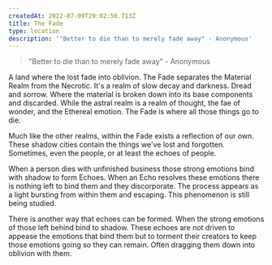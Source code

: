 ```yaml
---
createdAt: 2022-07-09T20:02:56.713Z
title: The Fade
type: location
description: '"Better to die than to merely fade away" - Anonymous'
---
```

> "Better to die than to merely fade away" - Anonymous

A land where the lost fade into oblivion. The Fade separates the Material Realm from the Necrotic. It's a realm of slow decay and darkness. Dread and sorrow. Where the material is broken down into its base components and discarded. While the astral realm is a realm of thought, the fae of wonder, and the Ethereal emotion. The Fade is where all those things go to die.

Much like the other realms, within the Fade exists a reflection of our own. These shadow cities contain the things we've lost and forgotten. Sometimes, even the people, or at least the echoes of people.

When a person dies with unfinished business those strong emotions bind with shadow to form Echoes. When an Echo resolves these emotions there is nothing left to bind them and they discorporate. The process appears as a light bursting from within them and escaping. This phenomenon is still being studied.

There is another way that echoes can be formed. When the strong emotions of those left behind bind to shadow. These echoes are not driven to appease the emotions that bind them but to torment their creators to keep those emotions going so they can remain. Often dragging them down into oblivion with them.